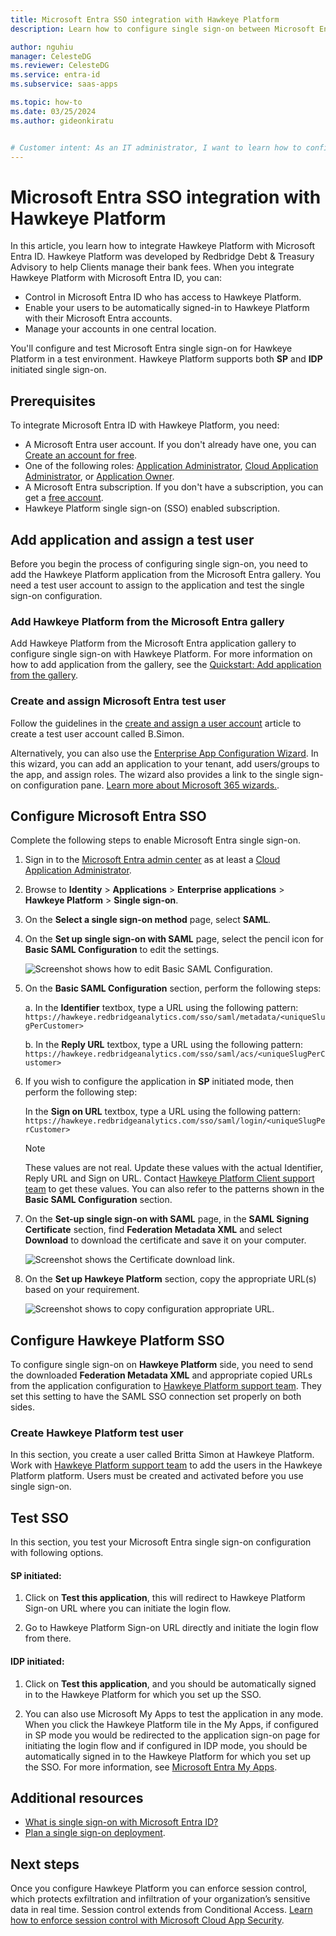 ```yaml
---
title: Microsoft Entra SSO integration with Hawkeye Platform
description: Learn how to configure single sign-on between Microsoft Entra ID and Hawkeye Platform.

author: nguhiu
manager: CelesteDG
ms.reviewer: CelesteDG
ms.service: entra-id
ms.subservice: saas-apps

ms.topic: how-to
ms.date: 03/25/2024
ms.author: gideonkiratu


# Customer intent: As an IT administrator, I want to learn how to configure single sign-on between Microsoft Entra ID and Hawkeye Platform so that I can control who has access to Hawkeye Platform, enable automatic sign-in with Microsoft Entra accounts, and manage my accounts in one central location.
---
```


# Microsoft Entra SSO integration with Hawkeye Platform

In this article, you learn how to integrate Hawkeye Platform with Microsoft Entra ID. Hawkeye Platform was developed by Redbridge Debt & Treasury Advisory to help Clients manage their bank fees. When you integrate Hawkeye Platform with Microsoft Entra ID, you can:

* Control in Microsoft Entra ID who has access to Hawkeye Platform.
* Enable your users to be automatically signed-in to Hawkeye Platform with their Microsoft Entra accounts.
* Manage your accounts in one central location.

You'll configure and test Microsoft Entra single sign-on for Hawkeye Platform in a test environment. Hawkeye Platform supports both **SP** and **IDP** initiated single sign-on.

## Prerequisites

To integrate Microsoft Entra ID with Hawkeye Platform, you need:

* A Microsoft Entra user account. If you don't already have one, you can [Create an account for free](https://azure.microsoft.com/free/?WT.mc_id=A261C142F).
* One of the following roles: [Application Administrator](/entra/identity/role-based-access-control/permissions-reference#application-administrator), [Cloud Application Administrator](/entra/identity/role-based-access-control/permissions-reference#cloud-application-administrator), or [Application Owner](/entra/fundamentals/users-default-permissions#owned-enterprise-applications).
* A Microsoft Entra subscription. If you don't have a subscription, you can get a [free account](https://azure.microsoft.com/free/).
* Hawkeye Platform single sign-on (SSO) enabled subscription.

## Add application and assign a test user

Before you begin the process of configuring single sign-on, you need to add the Hawkeye Platform application from the Microsoft Entra gallery. You need a test user account to assign to the application and test the single sign-on configuration.

<a name='add-hawkeye-platform-from-the-azure-ad-gallery'></a>

### Add Hawkeye Platform from the Microsoft Entra gallery

Add Hawkeye Platform from the Microsoft Entra application gallery to configure single sign-on with Hawkeye Platform. For more information on how to add application from the gallery, see the [Quickstart: Add application from the gallery](~/identity/enterprise-apps/add-application-portal.md).

<a name='create-and-assign-azure-ad-test-user'></a>

### Create and assign Microsoft Entra test user

Follow the guidelines in the [create and assign a user account](~/identity/enterprise-apps/add-application-portal-assign-users.md) article to create a test user account called B.Simon.

Alternatively, you can also use the [Enterprise App Configuration Wizard](https://portal.office.com/AdminPortal/home?Q=Docs#/azureadappintegration). In this wizard, you can add an application to your tenant, add users/groups to the app, and assign roles. The wizard also provides a link to the single sign-on configuration pane. [Learn more about Microsoft 365 wizards.](/microsoft-365/admin/misc/azure-ad-setup-guides). 

<a name='configure-azure-ad-sso'></a>

## Configure Microsoft Entra SSO

Complete the following steps to enable Microsoft Entra single sign-on.

1. Sign in to the [Microsoft Entra admin center](https://entra.microsoft.com) as at least a [Cloud Application Administrator](~/identity/role-based-access-control/permissions-reference.md#cloud-application-administrator).
1. Browse to **Identity** > **Applications** > **Enterprise applications** > **Hawkeye Platform** > **Single sign-on**.
1. On the **Select a single sign-on method** page, select **SAML**.
1. On the **Set up single sign-on with SAML** page, select the pencil icon for **Basic SAML Configuration** to edit the settings.

   ![Screenshot shows how to edit Basic SAML Configuration.](common/edit-urls.png "Basic Configuration")

1. On the **Basic SAML Configuration** section, perform the following steps:

    a. In the **Identifier** textbox, type a URL using the following pattern:
    `https://hawkeye.redbridgeanalytics.com/sso/saml/metadata/<uniqueSlugPerCustomer>`

    b. In the **Reply URL** textbox, type a URL using the following pattern:
    `https://hawkeye.redbridgeanalytics.com/sso/saml/acs/<uniqueSlugPerCustomer>`

1. If you wish to configure the application in **SP** initiated mode, then perform the following step:

    In the **Sign on URL** textbox, type a URL using the following pattern:
    `https://hawkeye.redbridgeanalytics.com/sso/saml/login/<uniqueSlugPerCustomer>`

    > [!NOTE]
    > These values are not real. Update these values with the actual Identifier, Reply URL and Sign on URL. Contact [Hawkeye Platform Client support team](mailto:casemanagement@redbridgedta.com) to get these values. You can also refer to the patterns shown in the **Basic SAML Configuration** section.

1. On the **Set-up single sign-on with SAML** page, in the **SAML Signing Certificate** section,  find **Federation Metadata XML** and select **Download** to download the certificate and save it on your computer.

    ![Screenshot shows the Certificate download link.](common/metadataxml.png "Certificate")

1. On the **Set up Hawkeye Platform** section, copy the appropriate URL(s) based on your requirement.

	![Screenshot shows to copy configuration appropriate URL.](common/copy-configuration-urls.png "Metadata")

## Configure Hawkeye Platform SSO

To configure single sign-on on **Hawkeye Platform** side, you need to send the downloaded **Federation Metadata XML** and appropriate copied URLs from the application configuration to [Hawkeye Platform support team](mailto:casemanagement@redbridgedta.com). They set this setting to have the SAML SSO connection set properly on both sides.

### Create Hawkeye Platform test user

In this section, you create a user called Britta Simon at Hawkeye Platform. Work with [Hawkeye Platform support team](mailto:casemanagement@redbridgedta.com) to add the users in the Hawkeye Platform platform. Users must be created and activated before you use single sign-on.

## Test SSO 

In this section, you test your Microsoft Entra single sign-on configuration with following options. 

#### SP initiated:

1. Click on **Test this application**, this will redirect to Hawkeye Platform Sign-on URL where you can initiate the login flow.  

1. Go to Hawkeye Platform Sign-on URL directly and initiate the login flow from there.

#### IDP initiated:

1. Click on **Test this application**, and you should be automatically signed in to the Hawkeye Platform for which you set up the SSO. 

1. You can also use Microsoft My Apps to test the application in any mode. When you click the Hawkeye Platform tile in the My Apps, if configured in SP mode you would be redirected to the application sign-on page for initiating the login flow and if configured in IDP mode, you should be automatically signed in to the Hawkeye Platform for which you set up the SSO. For more information, see [Microsoft Entra My Apps](/azure/active-directory/manage-apps/end-user-experiences#azure-ad-my-apps).

## Additional resources

* [What is single sign-on with Microsoft Entra ID?](~/identity/enterprise-apps/what-is-single-sign-on.md)
* [Plan a single sign-on deployment](~/identity/enterprise-apps/plan-sso-deployment.md).

## Next steps

Once you configure Hawkeye Platform you can enforce session control, which protects exfiltration and infiltration of your organization’s sensitive data in real time. Session control extends from Conditional Access. [Learn how to enforce session control with Microsoft Cloud App Security](/cloud-app-security/proxy-deployment-aad).
